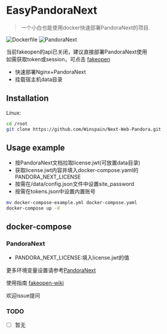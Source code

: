 # EasyPandoraNext

> 一个小白也能使用docker快速部署PandoraNext的项目.

![Dockerfile](https://img.shields.io/badge/Dockerfile-Nginx-blue
)
![PandoraNext](https://img.shields.io/badge/PandoraNext-8A2BE2
)

当前fakeopen的api已关闭，建议直接部署PandoraNext使用  
如需获取token或session，可点击 [fakeopen](https://ai.fakeopen.com/auth)
- 快速部署Nginx+PandoraNext
- 挂载宿主机data目录

## Installation

Linux:

```sh
cd /root
git clone https://github.com/Winspain/Next-Web-Pandora.git
```

## Usage example

- 按PandoraNext文档拉取license.jwt(可放置data目录)
- 获取license.jwt内容并填入docker-compose.yaml的PANDORA_NEXT_LICENSE
- 按需在/data/config.json文件中设置site_password
- 按需在tokens.json中设置内置账号

```sh
mv docker-compose-example.yml docker-compose.yaml
docker-compose up -d
```

## docker-compose

### PandoraNext

- PANDORA_NEXT_LICENSE:填入license.jwt的值

更多环境变量设置请参考[PandoraNext](https://github.com/pandora-next/deploy)

使用指南 [fakeopen-wiki](https://fakeopen.org/PandoraNext/)

欢迎issue提问

### TODO

- [ ] 暂无